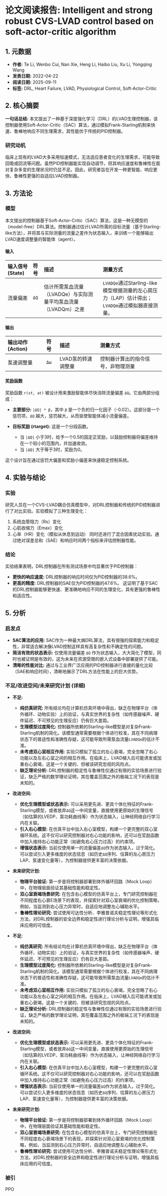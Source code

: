 # 论文阅读报告: Intelligent and strong robust CVS-LVAD control based on soft-actor-critic algorithm

## **1. 元数据**
- **作者:** Te Li, Wenbo Cui, Nan Xie, Heng Li, Haibo Liu, Xu Li, Yongqing Wang
- **发表日期:** 2022-04-22
- **阅读日期:** 2025-09-11
- **标签:** DRL, Heart Failure, LVAD, Physiological Control, Soft-Actor-Critic

## **2. 核心摘要**
**一句话总结:** 本文提出了一种基于深度强化学习（DRL）的LVAD生理控制器，该控制器使用Soft-Actor-Critic（SAC）算法，通过模拟Frank-Starling机制来快速、鲁棒地响应不同生理需求，其性能优于传统的PID控制器。

### 研究动机
临床上现有的LVAD大多采用恒速模式，无法适应患者变化的生理需求，可能导致回吸或回流等问题。虽然PID控制器能实现自动调节，但其响应速度和鲁棒性在面对复杂多变的生理状况时仍显不足。因此，研究者旨在开发一种更智能、响应更快、鲁棒性更强的自适应LVAD控制器。

## **3. 方法论**
### 模型
本文提出的控制器基于Soft-Actor-Critic（SAC）算法，这是一种无模型的（model-free）DRL算法。控制器通过估计LVAD所需的目标流量（基于Starling-like方法），并将其与实际测量的流量之差作为状态输入，来训练一个能够输出LVAD速度调整量的智能体（agent）。
#### 输入
| 输入信号 (State) | 符号 | 描述 | 测量方式 |
| :--- | :--- | :--- | :--- |
| 流量偏差 | `ΔQ` | 估计所需泵血流量（LVADQe）与实际测量平均泵血流量（LVADQm）之差 | `LVADQe`通过Starling-like模型根据测量的左心房压力（LAP）估计得出；`LVADQm`通过模拟器直接测量。 |
#### 输出
| 输出动作 (Action) | 符号 | 描述 | 测量方式 |
| :--- | :--- | :--- | :--- |
| 泵速调整量 | `Δω` | LVAD泵的转速调整量 | 控制器计算出的指令信号，非物理测量 |

#### 奖励函数
奖励函数 `r(st, at)` 被设计用来激励智能体尽快消除流量偏差 `ΔQ`。它由两部分组成：

- **主要部分:** `|ΔQ| * β`，其中 `β` 是一个负的归一化因子（-0.02）。这部分是一个惩罚项，`ΔQ` 越大，惩罚越大，从而驱使智能体减小流量偏差。

- **目标奖励 (rtarget):** 这是一个分段函数。
    - 当 `|ΔQ|` 小于3时，给予一个0.5的固定正奖励，以鼓励控制器将偏差维持在一个较小的范围内，并加速收敛。
    - 当 `|ΔQ|` 大于等于3时，奖励为0。

这个设计旨在通过惩罚大偏差和奖励小偏差来快速稳定控制系统。

## **4. 实验与结论**
### 实验
研究人员在一个CVS-LVAD耦合仿真模型中，对DRL控制器和传统的PID控制器进行了对比实验。实验模拟了三种生理变化：
1.  系统血管阻力（Rs）变化
2.  心肌收缩力（Emax）变化
3.  心率（HR）变化（模拟从休息到运动）
同时还进行了混合因素扰动实验。通过绝对误差总和（SAE）和响应时间两个指标来评估控制器性能。

### 结论
实验结果表明，DRL控制器在所有测试场景中均显著优于PID控制器：
- **更快的响应速度:** DRL控制器的响应时间仅为PID控制器的38.6%。
- **更高的精度:** DRL控制器的SAE仅为PID控制器的47.6%。
这证明了基于SAC的DRL控制器能够更快速、更准确地响应不同的生理变化，具有更强的鲁棒性和适应性。

## **5. 分析**
### 启发点
- **SAC算法的应用:** SAC作为一种最大熵DRL算法，具有很强的探索能力和稳定性，非常适合解决像LVAD控制这样具有高复杂性和不确定性的问题。
- **简洁有效的状态表示:** 仅使用流量偏差 `ΔQ` 作为状态输入，大大简化了模型，同时也被证明是有效的，这为未来在资源受限的嵌入式设备中部署提供了可能。
- **清晰的性能对比:** 通过与工业界广泛应用的PID控制器进行直接的量化比较（SAE和响应时间），清晰地展示了DRL方法在性能上的巨大优势。

### 不足/改进空间/未来研究计划 (详细)
- **不足:**
    - **纯仿真研究:** 所有结论均在计算机仿真环境中得出，缺乏在物理平台（体外循环、动物实验）上的验证，与真实世界的复杂性（如传感器噪声、硬件延迟、不可预见的生理反应）仍有巨大差距。
    - **生理模型过度简化:** 控制器所依赖的Starling-like模型是对复杂Frank-Starling机制的简化。该模型通常需要根据个体进行校准，其在不同病理状态下的普适性和准确性存疑，这可能导致所需泵血流量`LVADQe`的估计不准。
    - **未考虑双心室相互作用:** 实验只模拟了孤立的左心衰竭，完全忽略了右心功能以及左右心室之间的相互作用。在临床上，LVAD植入后可能诱发或加重右心衰竭，这是一个关键的、但被该研究忽视的风险点。
    - **缺乏理论分析:** DRL控制器的稳定性与鲁棒性仅通过有限的实验场景进行验证，缺乏严格的数学理论证明，其在覆盖范围之外的极端工况下的表现是未知的。

- **改进空间:**
    - **优化生理模型或状态表示:** 可以采用更先进、更具个体化特征的Frank-Starling模型，或者放弃`ΔQ`这一中间变量，直接使用更原始的生理信号（如估算的LVEDP、泵功耗曲线等）作为状态输入，让神经网络自行学习内在关联。
    - **引入右心模型:** 在仿真平台中加入右心室模型，构建一个更完整的双心室循环系统。这不仅可以研究控制器对右心功能的影响，还可以在奖励函数中加入维持右心功能正常（如避免右心压力过高）的约束项。
    - **增强状态表示:** 当前仅使用单一的流量偏差`ΔQ`作为状态输入，过于简化。可以尝试引入更多维度的状态信息（如历史`ΔQ`序列、估算的左心房压力LAP、泵速变化量等），为控制器提供更丰富的决策依据。

- **未来研究计划:**
    - **物理平台验证:** 第一步是将控制器部署到体外循环回路（Mock Loop）中，在物理层面验证其基础性能和稳定性。
    - **双心室衰竭场景研究:** 在包含右心模型的仿真平台上，专门研究控制器在不同程度右心衰E场景下的表现，并探索针对双心室衰竭的优化控制策略，例如，当监测到右心压力异常时，自适应地调整左心辅助水平。
    - **鲁棒性理论研究:** 尝试使用可达性分析、李雅普诺夫稳定性理论等形式化方法，对DRL控制器的安全边界和稳定性进行理论分析与证明，增强其临床应用的可信度。
- **不足:**
    - **纯仿真研究:** 所有结论均在计算机仿真环境中得出，缺乏在物理平台（体外循环、动物实验）上的验证，与真实世界的复杂性（如传感器噪声、硬件延迟、不可预见的生理反应）仍有巨大差距。
    - **生理模型过度简化:** 控制器所依赖的Starling-like模型是对复杂Frank-Starling机制的简化。该模型通常需要根据个体进行校准，其在不同病理状态下的普适性和准确性存疑，这可能导致所需泵血流量`LVADQe`的估计不准。
    - **未考虑双心室相互作用:** 实验只模拟了孤立的左心衰竭，完全忽略了右心功能以及左右心室之间的相互作用。在临床上，LVAD植入后可能诱发或加重右心衰竭，这是一个关键的、但被该研究忽视的风险点。
    - **缺乏理论分析:** DRL控制器的稳定性与鲁棒性仅通过有限的实验场景进行验证，缺乏严格的数学理论证明，其在覆盖范围之外的极端工况下的表现是未知的。

- **改进空间:**
    - **优化生理模型或状态表示:** 可以采用更先进、更具个体化特征的Frank-Starling模型，或者放弃`ΔQ`这一中间变量，直接使用更原始的生理信号（如估算的LVEDP、泵功耗曲线等）作为状态输入，让神经网络自行学习内在关联。
    - **引入右心模型:** 在仿真平台中加入右心室模型，构建一个更完整的双心室循环系统。这不仅可以研究控制器对右心功能的影响，还可以在奖励函数中加入维持右心功能正常（如避免右心压力过高）的约束项。
    - **增强状态表示:** 当前仅使用单一的流量偏差`ΔQ`作为状态输入，过于简化。可以尝试引入更多维度的状态信息（如历史`ΔQ`序列、估算的左心房压力LAP、泵速变化量等），为控制器提供更丰富的决策依据。

- **未来研究计划:**
    - **物理平台验证:** 第一步是将控制器部署到体外循环回路（Mock Loop）中，在物理层面验证其基础性能和稳定性。
    - **双心室衰竭场景研究:** 在包含右心模型的仿真平台上，专门研究控制器在不同程度右心衰竭场景下的表现，并探索针对双心室衰竭的优化控制策略，例如，当监测到右心压力异常时，自适应地调整左心辅助水平。
    - **鲁棒性理论研究:** 尝试使用可达性分析、李雅普诺夫稳定性理论等形式化方法，对DRL控制器的安全边界和稳定性进行理论分析与证明，增强其临床应用的可信度。

### 被引
PPO